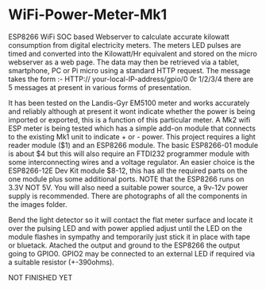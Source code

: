 # WiFi-Power-Meter-Mk1
ESP8266 WiFi SOC based Webserver to calculate accurate kilowatt consumption from digital electricity meters. The meters LED pulses are timed and converted into the Kilowatt/Hr equivalent and stored on the micro webserver as a web page. The data may then be retrieved via a tablet, smartphone, PC or Pi micro using a standard HTTP request. The message takes the form :-
  HTTP:// your-local-IP-address/gpio/0 0r 1/2/3/4 there are 5 messages at present in various forms of presentation.
  
  It has been tested on the Landis-Gyr EM5100 meter and works accurately and reliably although at present it wont indicate whether the power is being imported or exported, this is a function of this particular meter. A Mk2 wifi ESP meter is being tested which has a simple add-on module that connects to the existing Mk1 unit to indicate + or - power.
This project requires a light reader module ($1) and an ESP8266 module. The basic ESP8266-01 module is about $4 but this will also require an FTDI232 programmer module with some interconnecting wires and a voltage regulator. An easier choice is the ESP8266-12E Dev Kit module $8-12, this has all the required parts on the one module plus some additional ports.
NOTE that the ESP8266 runs on 3.3V NOT 5V. You will also need a suitable power source, a 9v-12v power supply is recommended. There are photographs of all the components in the images folder.

Bend the light detector so it will contact the flat meter surface and locate it over the pulsing LED and with power applied adjust until the LED on the module flashes in sympathy and temporarily just stick it in place with tape or bluetack. Atached the output and ground to the ESP8266 the output going to GPIO0. GPIO2 may be connected to an external LED if required via a suitable resistor (+-390ohms).

NOT FINISHED YET
